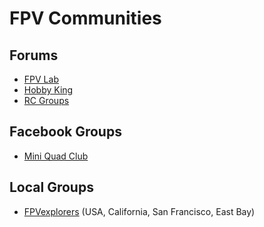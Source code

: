 # FPV Communities

## Forums

* [FPV Lab](http://fpvlab.com/forums/)
* [Hobby King](http://www.hobbyking.com/hobbyking/forum)
* [RC Groups](http://www.rcgroups.com/forums)

## Facebook Groups

* [Mini Quad Club](https://www.facebook.com/groups/miniquadclub)

## Local Groups

* [FPVexplorers](http://www.meetup.com/FPVexplorers/) (USA, California, San Francisco, East Bay)